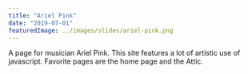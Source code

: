 ```yaml
---
title: "Ariel Pink"
date: "2019-07-01"
featuredImage: ../images/slides/ariel-pink.png
---
```

A page for musician Ariel Pink. This site features a lot of artistic use of javascript. Favorite pages are the home page and the Attic.
